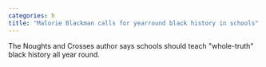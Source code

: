 ```yaml
---
categories: h
title: "Malorie Blackman calls for yearround black history in schools"
---
```

The Noughts and Crosses author says schools should teach "whole-truth" black history all year round.
